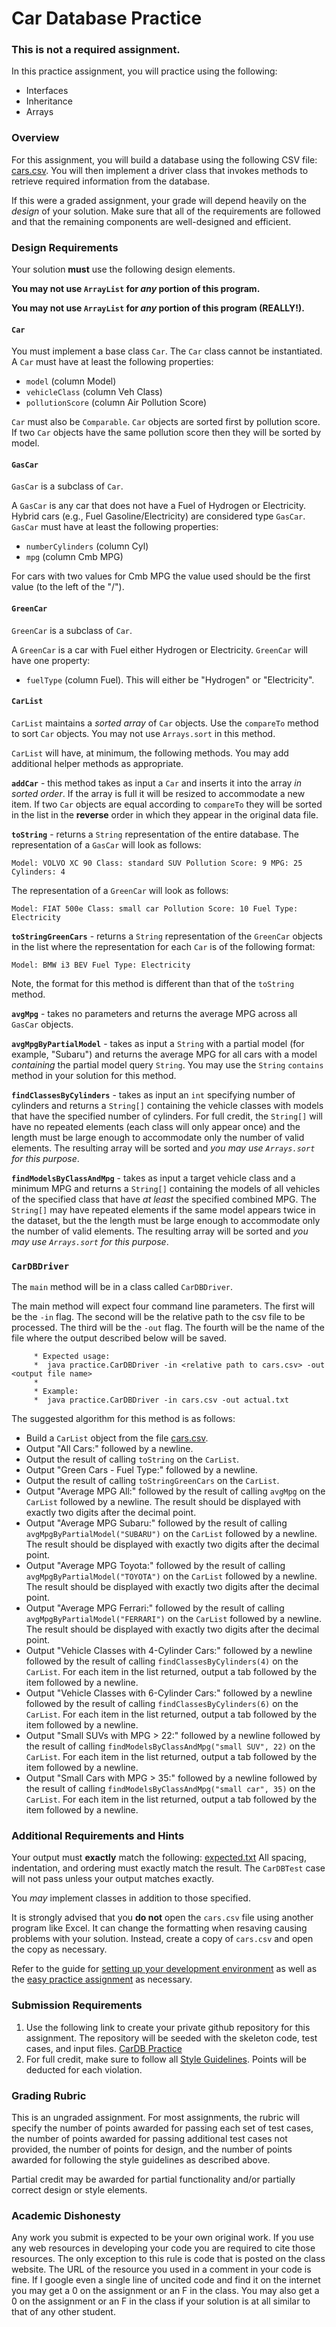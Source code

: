 Car Database Practice
====================

### This is not a required assignment.

In this practice assignment, you will practice using the following:

- Interfaces
- Inheritance
- Arrays

### Overview

For this assignment, you will build a database using the following CSV file: [cars.csv](https://raw.githubusercontent.com/CS601-F18/practice.cardb/master/cars.csv). You will then implement a driver class that invokes methods to retrieve required information from the database.

If this were a graded assignment, your grade will depend heavily on the *design* of your solution. Make sure that all of the requirements are followed and that the remaining components are well-designed and efficient.

### Design Requirements

Your solution **must** use the following design elements.

**You may not use `ArrayList` for *any* portion of this program.**

**You may not use `ArrayList` for *any* portion of this program (REALLY!).**

#### `Car` 

You must implement a base class `Car`. The `Car` class cannot be instantiated. A `Car` must have at least the following properties: 

- `model` (column Model)
- `vehicleClass` (column Veh Class)
- `pollutionScore` (column Air Pollution Score)

`Car` must also be `Comparable`. `Car` objects are sorted first by pollution score. If two `Car` objects have the same pollution score then they will be sorted by model.

#### `GasCar`

`GasCar` is a subclass of `Car`. 

A `GasCar` is any car that does not have a Fuel of Hydrogen or Electricity. Hybrid cars (e.g., Fuel Gasoline/Electricity) are considered type `GasCar`. `GasCar` must have at least the following properties: 

- `numberCylinders` (column Cyl) 
- `mpg` (column Cmb MPG) 

For cars with two values for Cmb MPG the value used should be the first value (to the left of the "/").

#### `GreenCar`

`GreenCar` is a subclass of `Car`.

A `GreenCar` is a car with Fuel either Hydrogen or Electricity. `GreenCar` will have one property:
- `fuelType` (column Fuel). This will either be "Hydrogen" or "Electricity".

#### `CarList`

`CarList` maintains a *sorted array* of `Car` objects. Use the `compareTo` method to sort `Car` objects. You may not use `Arrays.sort` in this method.

`CarList` will have, at minimum, the following methods. You may add additional helper methods as appropriate.


**`addCar`** - this method takes as input a `Car` and inserts it into the array *in sorted order*. If the array is full it will be resized to accommodate a new item. If two `Car` objects are equal according to `compareTo` they will be sorted in the list in the **reverse** order in which they appear in the original data file.

**`toString`** - returns a `String` representation of the entire database. The representation of a `GasCar` will look as follows: 

`Model: VOLVO XC 90 Class: standard SUV Pollution Score: 9 MPG: 25 Cylinders: 4` 

The representation of a `GreenCar` will look as follows: 

`Model: FIAT 500e Class: small car Pollution Score: 10 Fuel Type: Electricity`

**`toStringGreenCars`** - returns a `String` representation of the `GreenCar` objects in the list where the representation for each `Car` is of the following format: 

`Model: BMW i3 BEV Fuel Type: Electricity` 

Note, the format for this method is different than that of the `toString` method.

**`avgMpg`** - takes no parameters and returns the average MPG across all `GasCar` objects.

**`avgMpgByPartialModel`** - takes as input a `String` with a partial model (for example, "Subaru") and returns the average MPG for all cars with a model *containing* the partial model query `String`. You may use the `String` `contains` method in your solution for this method.

**`findClassesByCylinders`** - takes as input an `int` specifying number of cylinders and returns a `String[]` containing the vehicle classes with models that have the specified number of cylinders. For full credit, the `String[]` will have no repeated elements (each class will only appear once) and the length must be large enough to accommodate only the number of valid elements. The resulting array will be sorted and *you may use `Arrays.sort` for this purpose*.

**`findModelsByClassAndMpg`** - takes as input a target vehicle class and a minimum MPG and returns a `String[]` containing the models of all vehicles of the specified class that have *at least* the specified combined MPG. The `String[]` may have repeated elements if the same model appears twice in the dataset, but the the length must be large enough to accommodate only the number of valid elements. The resulting array will be sorted and *you may use `Arrays.sort` for this purpose*.

### `CarDBDriver`

The `main` method will be in a class called `CarDBDriver`. 

The main method will expect four command line parameters. The first will be the `-in` flag. The second will be the relative path to the csv file to be processed. The third will be the `-out` flag. The fourth will be the name of the file where the output described below will be saved. 

```
	 * Expected usage:
	 * 	java practice.CarDBDriver -in <relative path to cars.csv> -out <output file name>
	 * 
	 * Example:
	 *  java practice.CarDBDriver -in cars.csv -out actual.txt
```



The suggested algorithm for this method is as follows:

  - Build a `CarList` object from the file [cars.csv](https://raw.githubusercontent.com/CS601-F18/practice.cardb/master/cars.csv).
  - Output "All Cars:" followed by a newline.
  - Output the result of calling `toString` on the `CarList`.
  - Output "Green Cars - Fuel Type:" followed by a newline.
  - Output the result of calling `toStringGreenCars` on the `CarList`.
  - Output "Average MPG All:" followed by the result of calling `avgMpg` on the `CarList` followed by a newline. The result should be displayed with exactly two digits after the decimal point.
  - Output "Average MPG Subaru:" followed by the result of calling `avgMpgByPartialModel("SUBARU")` on the `CarList` followed by a newline. The result should be displayed with exactly two digits after the decimal point.
  - Output "Average MPG Toyota:" followed by the result of calling `avgMpgByPartialModel("TOYOTA")` on the `CarList` followed by a newline. The result should be displayed with exactly two digits after the decimal point.
  - Output "Average MPG Ferrari:" followed by the result of calling `avgMpgByPartialModel("FERRARI")` on the `CarList` followed by a newline. The result should be displayed with exactly two digits after the decimal point.
  - Output "Vehicle Classes with 4-Cylinder Cars:" followed by a newline followed by the result of calling `findClassesByCylinders(4)` on the `CarList`. For each item in the list returned, output a tab followed by the item followed by a newline.
  - Output "Vehicle Classes with 6-Cylinder Cars:" followed by a newline followed by the result of calling `findClassesByCylinders(6)` on the `CarList`. For each item in the list returned, output a tab followed by the item followed by a newline.
  - Output "Small SUVs with MPG > 22:" followed by a newline followed by the result of calling `findModelsByClassAndMpg("small SUV", 22)` on the `CarList`. For each item in the list returned, output a tab followed by the item followed by a newline.
  - Output "Small Cars with MPG > 35:" followed by a newline followed by the result of calling `findModelsByClassAndMpg("small car", 35)` on the `CarList`. For each item in the list returned, output a tab followed by the item followed by a newline.

### Additional Requirements and Hints
 
Your output must **exactly** match the following: [expected.txt](https://raw.githubusercontent.com/CS601-F18/practice.cardb/master/expected.txt) All spacing, indentation, and ordering must exactly match the result. The `CarDBTest` case will not pass unless your output matches exactly.

You *may* implement classes in addition to those specified.

It is strongly advised that you **do not** open the `cars.csv` file using another program like Excel. It can change the formatting when resaving causing problems with your solution. Instead, create a copy of `cars.csv` and open the copy as necessary.

Refer to the guide for [setting up your development environment](https://github.com/CS601-F18/notes/blob/master/admin/devenvironment.md) as well as the [easy practice assignment](https://github.com/CS601-F18/practice.easy) as necessary.

### Submission Requirements

1. Use the following link to create your private github repository for this assignment. The repository will be seeded with the skeleton code, test cases, and input files. [CarDB Practice]()
2. For full credit, make sure to follow all [Style Guidelines](https://github.com/CS601-F18/notes/blob/master/admin/style.md). Points will be deducted for each violation.

### Grading Rubric

This is an ungraded assignment. For most assignments, the rubric will specify the number of points awarded for passing each set of test cases, the number of points awarded for passing additional test cases not provided, the number of points for design, and the number of points awarded for following the style guidelines as described above.

Partial credit may be awarded for partial functionality and/or partially correct design or style elements.

### Academic Dishonesty

Any work you submit is expected to be your own original work. If you use any web resources in developing your code you are required to cite those resources. The only exception to this rule is code that is posted on the class website. The URL of the resource you used in a comment in your code is fine. If I google even a single line of uncited code and find it on the internet you may get a 0 on the assignment or an F in the class. You may also get a 0 on the assignment or an F in the class if your solution is at all similar to that of any other student.